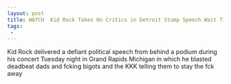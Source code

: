 ```yaml
---
layout: post
title: WATCH  Kid Rock Takes On Critics in Detroit Stump Speech Wait Til They Hear Kid Rock for President
tags:
 -
---
```

Kid Rock delivered a defiant political speech from behind a podium during his concert Tuesday night in Grand Rapids Michigan in which he blasted deadbeat dads and fcking bigots and the KKK telling them to stay the fck away
